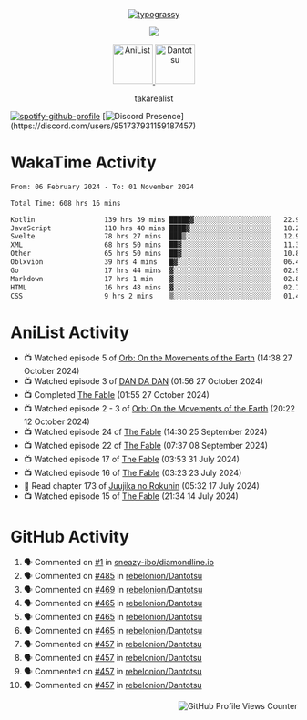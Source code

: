 <div align="center">
<a href="https://github.com/kawarimidoll/typograssy">
    <img alt="typograssy" src="https://typograssy.deno.dev/api?text=%E3%82%B8%E3%83%A7%E3%83%B3%E3%81%A7%E3%81%99%E3%80%82%E3%81%93%E3%82%93%E3%81%AB%E3%81%A1%E3%81%AF%20%20%5E%5E%20sup%20iam%20ibo%20--&&l0=none&l1=82d9d0&l2=027353&l3=038c4c&l4=01402e&bg=none&frame=none&speed=100&comment=">
</a>
</div>
<p align="center">
  <a href="https://skillicons.dev">
    <img src="https://skillicons.dev/icons?i=kotlin,figma,obsidian,androidstudio,vscode,css,html" />
  </a>
</p>

<p align="center">
    <a href="https://anilist.co/user/takarealist112/">
      <img src="https://i.imgur.com/LDvh7Lg.gif" alt="AniList" style="width: 70px; height: auto;">
    </a>
    <a href="https://discord.gg/4HPZ5nAWwM/">
      <img src="https://i.imgur.com/5o3Y9Jb.gif" alt="Dantotsu" style="width: 70px; height: auto;">
    </a>
</p>

<p align="center">
takarealist
</p>

[![spotify-github-profile](https://spotify-github-profile.vercel.app/api/view?uid=216np2gahwfhcjozqmzomew7i&cover_image=true&theme=novatorem&show_offline=true&background_color=121212&interchange=false&bar_color=53b14f&bar_color_cover=true)](https://spotify-github-profile.vercel.app/api/view?uid=216np2gahwfhcjozqmzomew7i&redirect=true)
[![Discord Presence](https://lanyard-profile-readme.vercel.app/api/951737931159187457?theme=dark&bg=Oe1116&animated=false&hideDiscrim=true&borderRadius=30px&idleMessage=currently%20offline...)](https://discord.com/users/951737931159187457)

# WakaTime Activity

<!--START_SECTION:waka-->

```txt
From: 06 February 2024 - To: 01 November 2024

Total Time: 608 hrs 16 mins

Kotlin                 139 hrs 39 mins █████▓░░░░░░░░░░░░░░░░░░░   22.96 %
JavaScript             110 hrs 40 mins ████▓░░░░░░░░░░░░░░░░░░░░   18.20 %
Svelte                 78 hrs 27 mins  ███▒░░░░░░░░░░░░░░░░░░░░░   12.90 %
XML                    68 hrs 50 mins  ██▓░░░░░░░░░░░░░░░░░░░░░░   11.32 %
Other                  65 hrs 50 mins  ██▓░░░░░░░░░░░░░░░░░░░░░░   10.83 %
Oblxvion               39 hrs 4 mins   █▓░░░░░░░░░░░░░░░░░░░░░░░   06.42 %
Go                     17 hrs 44 mins  ▓░░░░░░░░░░░░░░░░░░░░░░░░   02.92 %
Markdown               17 hrs 1 min    ▓░░░░░░░░░░░░░░░░░░░░░░░░   02.80 %
HTML                   16 hrs 48 mins  ▓░░░░░░░░░░░░░░░░░░░░░░░░   02.76 %
CSS                    9 hrs 2 mins    ▒░░░░░░░░░░░░░░░░░░░░░░░░   01.49 %
```

<!--END_SECTION:waka-->

# AniList Activity

<!-- ANILIST_ACTIVITY:start -->

-   📺 Watched episode 5 of [Orb: On the Movements of the Earth](https://anilist.co/anime/151514) (14:38 27 October 2024)
-   📺 Watched episode 3 of [DAN DA DAN](https://anilist.co/anime/171018) (01:56 27 October 2024)
-   📺 Completed [The Fable](https://anilist.co/anime/166910) (01:55 27 October 2024)
-   📺 Watched episode 2 - 3 of [Orb: On the Movements of the Earth](https://anilist.co/anime/151514) (20:22 12 October 2024)
-   📺 Watched episode 24 of [The Fable](https://anilist.co/anime/166910) (14:30 25 September 2024)
-   📺 Watched episode 22 of [The Fable](https://anilist.co/anime/166910) (07:37 08 September 2024)
-   📺 Watched episode 17 of [The Fable](https://anilist.co/anime/166910) (03:53 31 July 2024)
-   📺 Watched episode 16 of [The Fable](https://anilist.co/anime/166910) (03:23 23 July 2024)
-   📖 Read chapter 173 of [Juujika no Rokunin](https://anilist.co/manga/116671) (05:32 17 July 2024)
-   📺 Watched episode 15 of [The Fable](https://anilist.co/anime/166910) (21:34 14 July 2024)

<!-- ANILIST_ACTIVITY:end -->

# GitHub Activity

<!--START_SECTION:activity-->

1. 🗣 Commented on [#1](https://github.com/sneazy-ibo/diamondline.io/issues/1#issuecomment-2411269955) in [sneazy-ibo/diamondline.io](https://github.com/sneazy-ibo/diamondline.io)
2. 🗣 Commented on [#485](https://github.com/rebelonion/Dantotsu/issues/485#issuecomment-2374839206) in [rebelonion/Dantotsu](https://github.com/rebelonion/Dantotsu)
3. 🗣 Commented on [#469](https://github.com/rebelonion/Dantotsu/issues/469#issuecomment-2291590291) in [rebelonion/Dantotsu](https://github.com/rebelonion/Dantotsu)
4. 🗣 Commented on [#465](https://github.com/rebelonion/Dantotsu/issues/465#issuecomment-2257555066) in [rebelonion/Dantotsu](https://github.com/rebelonion/Dantotsu)
5. 🗣 Commented on [#465](https://github.com/rebelonion/Dantotsu/issues/465#issuecomment-2257389149) in [rebelonion/Dantotsu](https://github.com/rebelonion/Dantotsu)
6. 🗣 Commented on [#465](https://github.com/rebelonion/Dantotsu/issues/465#issuecomment-2257388359) in [rebelonion/Dantotsu](https://github.com/rebelonion/Dantotsu)
7. 🗣 Commented on [#457](https://github.com/rebelonion/Dantotsu/issues/457#issuecomment-2256121324) in [rebelonion/Dantotsu](https://github.com/rebelonion/Dantotsu)
8. 🗣 Commented on [#457](https://github.com/rebelonion/Dantotsu/issues/457#issuecomment-2256120426) in [rebelonion/Dantotsu](https://github.com/rebelonion/Dantotsu)
9. 🗣 Commented on [#457](https://github.com/rebelonion/Dantotsu/issues/457#issuecomment-2256119951) in [rebelonion/Dantotsu](https://github.com/rebelonion/Dantotsu)
10. 🗣 Commented on [#457](https://github.com/rebelonion/Dantotsu/issues/457#issuecomment-2256116300) in [rebelonion/Dantotsu](https://github.com/rebelonion/Dantotsu)
<!--END_SECTION:activity-->

<div align="right">
    <img src="https://komarev.com/ghpvc/?username=sneazy-ibo&color=ff6e00&label=Counter&abbreviated=true" alt="GitHub Profile Views Counter">
</div>
